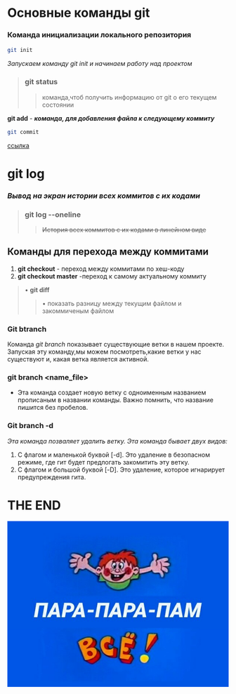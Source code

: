 # Основные команды git

### Команда инициализации локального репозитория  

```sh
git init
```
*Запускаем команду git init и начинаем работу над проектом*

> ### git status 
>>команда,чтоб получить информацию от git о его текущем состоянии

**git add** - ***команда, для добавления файла к следующему коммиту***

```sh
git commit
``` 
[ссылка](https://www.google.com/search?q=%D0%BE%D0%BF%D0%B8%D1%81%D0%B0%D0%BD%D0%B8%D0%B5+%D0%BA%D0%BE%D0%BC%D0%B0%D0%BD%D0%B4%D1%8B+%D0%B3%D0%B8%D1%82+%D0%BA%D0%BE%D0%BC%D0%BC%D0%B8%D1%82&rlz=1C5CHFA_enBY907BY907&oq=%D0%BE%D0%BF%D0%B8%D1%81%D0%B0%D0%BD%D0%B8%D0%B5+%D0%BA%D0%BE%D0%BC%D0%B0%D0%BD%D0%B4%D1%8B+%D0%B3%D0%B8%D1%82+%D0%BA%D0%BE%D0%BC%D0%BC%D0%B8%D1%82&gs_lcrp=EgZjaHJvbWUyBggAEEUYOdIBCTEyMTgxajBqMagCALACAA&sourceid=chrome&ie=UTF-8#ip=1) 

# git log
### ***Вывод на экран истории всех коммитов с их кодами*** 

> ### git log --oneline
>> ~~История всех коммитов с их кодами в линейном виде~~

## Команды для перехода между коммитами
1. **git checkout** - переход между коммитами по хеш-коду    
2. **git checkout master** -переход к самому актуальному коммиту

> • **git diff** 
>> • показать разницу между текущим файлом и закоммиченым файлом 

### Git btranch
Команда *git branch* показывает существующие ветки в нашем проекте. Запуская эту команду,мы можем посмотреть,какие ветки у нас существуют и, какая ветка является активной.

### git branch <name_file>
* Эта команда создает новую ветку с одноименным названием прописаным в названии команды. Важно помнить, что название пишится без пробелов.

### Git branch -d
*Эта команда позваляет удалить ветку. Эта команда бывает двух видов:*

1.  С флагом и маленькой буквой [-d]. Это удаление в безопасном режиме, где гит будет предлогать закомитить эту ветку.
2.  С флагом и большой буквой [-D]. Это удаление, которое игнарирует предупреждения гита.

# THE END
![конец](the_end.jpeg)
